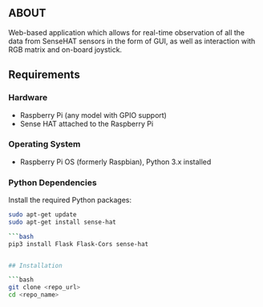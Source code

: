 ## ABOUT
Web-based application which allows for real-time observation of all the data from SenseHAT sensors in the form of GUI, as well as interaction with RGB matrix and on-board joystick.

## Requirements

### Hardware
- Raspberry Pi (any model with GPIO support)
- Sense HAT attached to the Raspberry Pi

### Operating System
- Raspberry Pi OS (formerly Raspbian), Python 3.x installed

### Python Dependencies
Install the required Python packages:

```bash
sudo apt-get update
sudo apt-get install sense-hat

```bash
pip3 install Flask Flask-Cors sense-hat


## Installation

```bash
git clone <repo_url>
cd <repo_name>
